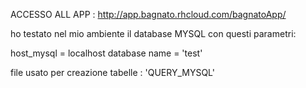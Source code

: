 ACCESSO ALL APP : 
  http://app.bagnato.rhcloud.com/bagnatoApp/
  
ho testato nel mio ambiente il database MYSQL con questi parametri:

host_mysql = localhost
database name = 'test' 

file usato per creazione tabelle :  'QUERY_MYSQL'